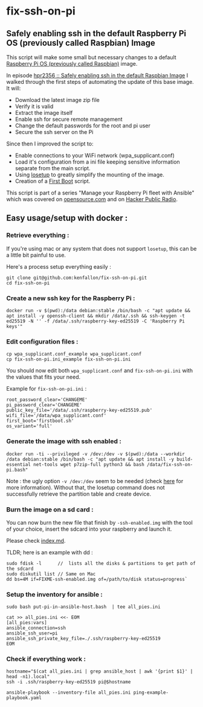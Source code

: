 # fix-ssh-on-pi

## Safely enabling ssh in the default Raspberry Pi OS (previously called Raspbian) Image

This script will make some small but necessary changes to a default [Raspberry Pi OS (previously called Raspbian)](https://www.raspbian.org/) image. 

In episode [hpr2356 :: Safely enabling ssh in the default Raspbian Image](http://hackerpublicradio.org/eps.php?id=2356) I walked through the first steps of automating the update of this base image. It will:

- Download the latest image zip file
- Verify it is valid
- Extract the image itself
- Enable ssh for secure remote management
- Change the default passwords for the root and pi user
- Secure the ssh server on the Pi

Since then I improved the script to:

- Enable connections to your WiFi network (wpa_supplicant.conf)
- Load it's configuration from a ini file keeping sensitive information separate from the main script.
- Using [losetup](http://man7.org/linux/man-pages/man8/losetup.8.html) to greatly simplify the mounting of the image.
- Creation of a [First Boot](https://github.com/nmcclain/raspberian-firstboot) script.

This script is part of a series "Manage your Raspberry Pi fleet with Ansible" which was covered on [opensource.com](https://opensource.com/article/20/9/raspberry-pi-ansible) and on [Hacker Public Radio](http://hackerpublicradio.org/eps.php?id=3173).

## Easy usage/setup with docker : 

### Retrieve everything :

If you're using mac or any system that does not support `losetup`, this can be a little bit painful to use.

Here's a process setup everything easily :

```
git clone git@github.com:kenfallon/fix-ssh-on-pi.git
cd fix-ssh-on-pi
```

### Create a new ssh key for the Raspberry Pi :

```
docker run -v $(pwd):/data debian:stable /bin/bash -c "apt update && apt install -y openssh-client && mkdir /data/.ssh && ssh-keygen -t ed25519 -N '' -f /data/.ssh/raspberry-key-ed25519 -C 'Raspberry Pi keys'"
```

### Edit configuration files :

```
cp wpa_supplicant.conf_example wpa_supplicant.conf
cp fix-ssh-on-pi.ini_example fix-ssh-on-pi.ini
```

You should now edit both `wpa_supplicant.conf` and `fix-ssh-on-pi.ini` with the values that fits your need. 

Example for `fix-ssh-on-pi.ini`  :

```
root_password_clear='CHANGEME'
pi_password_clear='CHANGEME'
public_key_file='/data/.ssh/raspberry-key-ed25519.pub'
wifi_file='/data/wpa_supplicant.conf'
first_boot='firstboot.sh'
os_variant='full'
```

### Generate the image with ssh enabled :

```
docker run -ti --privileged -v /dev:/dev -v $(pwd):/data --workdir /data debian:stable /bin/bash -c "apt update && apt install -y build-essential net-tools wget p7zip-full python3 && bash /data/fix-ssh-on-pi.bash"
```

Note : the ugly option `-v /dev:/dev` seem to be needed (check [here](https://github.com/moby/moby/issues/27886) for more information). Without that, the losetup command does not successfully retrieve the partition table and create device.

### Burn the image on a sd card :

You can now burn the new file that finish by `-ssh-enabled.img` with the tool of your choice, insert the sdcard into your raspberry and launch it.

Please check [index.md](https://github.com/kenfallon/fix-ssh-on-pi/blob/master/index.md).

TLDR; here is an example with dd :

```
sudo fdisk -l 	   //  lists all the disks & partitions to get path of the sdcard
sudo diskutil list // Same on Mac
dd bs=4M if=FIXME-ssh-enabled.img of=/path/to/disk status=progress`
```

### Setup the inventory for ansible :

```
sudo bash put-pi-in-ansible-host.bash  | tee all_pies.ini

cat >> all_pies.ini <<- EOM
[all_pies:vars]
ansible_connection=ssh
ansible_ssh_user=pi
ansible_ssh_private_key_file=./.ssh/raspberry-key-ed25519
EOM
```

### Check if everything work :

```
hostname="$(cat all_pies.ini | grep ansible_host | awk '{print $1}' | head -n1).local"
ssh -i .ssh/raspberry-key-ed25519 pi@$hostname

ansible-playbook --inventory-file all_pies.ini ping-example-playbook.yaml
```
